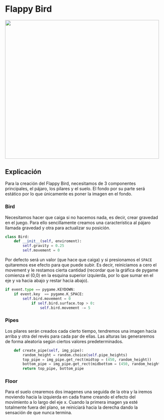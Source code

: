 # Flappy Bird

<div style="text-align:center;">
  <image src="https://github.com/JavierAM01/Machine-Learnig-in-Games/blob/main/images/flappybird.gif" style="width:100%; height:12cm;">
</div>
  
## Explicación

Para la creación del Flappy Bird, necesitamos de 3 componentes principales, el pájaro, los pilares y el suelo. El fondo por su parte será estático por lo que 
únicamente es poner la imagen en el fondo. 

### Bird
  
Necesitamos hacer que caiga si no hacemos nada, es decir, crear gravedad en el juego. Para ello sencillamente creamos una característica al pájaro llamada 
gravedad y otra para actualizar su posición.

```python
class Bird:
    def __init__(self, enviroment):
        self.gravity = 0.25
        self.movement = 0
```
  
Por defecto será un valor (que hace que caiga) y si presionamos el ```SPACE``` quitaremos ese efecto para que puede subir. Es decir, reiniciamos a cero el movement 
y le restamos cierta cantidad (recordar que la gráfica de pygame comienza el (0,0) en la esquina superior izquierda, por lo que sumar en el eje y va hacia abajo y 
restar hacia abajo).

```python
if event.type == pygame.KEYDOWN:
    if event.key  == pygame.K_SPACE:
        self.bird.movement = 0
            if self.bird.surface.top > 0: 
                self.bird.movement -= 5 
```
  
### Pipes

Los pilares serán creados cada cierto tiempo, tendremos una imagen hacia arriba y otra del revés para cada par de ellas. Las alturas las generaremos de forma aleatoria 
según ciertos valores predeterminados. 

```python
    def create_pipe(self, img_pipe):
        random_height = random.choice(self.pipe_heights)
        top_pipe = img_pipe.get_rect(midtop = (450, random_height))
        bottom_pipe = img_pipe.get_rect(midbottom = (450, random_height - 200))
        return top_pipe, bottom_pipe 
```

### Floor 

Para el suelo crearemos dos imagenes una seguida de la otra y la iremos moviendo hacia la izquierda en cada frame creando el efecto del movimiento a lo largo del eje x.
Cuando la primera imagen ya esté totalmente fuera del plano, se reiniciará hacia la derecha dando la sensación de que nunca termina.
